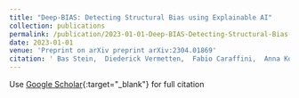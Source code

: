 ```yaml
---
title: "Deep-BIAS: Detecting Structural Bias using Explainable AI"
collection: publications
permalink: /publication/2023-01-01-Deep-BIAS-Detecting-Structural-Bias-using-Explainable-AI
date: 2023-01-01
venue: 'Preprint on arXiv preprint arXiv:2304.01869'
citation: ' Bas Stein,  Diederick Vermetten,  Fabio Caraffini,  Anna Kononova, &quot;Deep-BIAS: Detecting Structural Bias using Explainable AI.&quot; Preprint on arXiv preprint arXiv:2304.01869, 2023.'
---
```

Use [Google Scholar](https://scholar.google.com/scholar?q=Deep+BIAS:+Detecting+Structural+Bias+using+Explainable+AI){:target="_blank"} for full citation